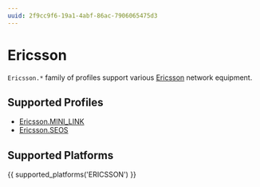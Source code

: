 ```yaml
---
uuid: 2f9cc9f6-19a1-4abf-86ac-7906065475d3
---
```

# Ericsson

`Ericsson.*` family of profiles support various [Ericsson](http://www.ericsson.com/)
network equipment.

## Supported Profiles

- [Ericsson.MINI_LINK](Ericsson.MINI_LINK.md)
- [Ericsson.SEOS](Ericsson.SEOS.md)

## Supported Platforms

{{ supported_platforms('ERICSSON') }}
